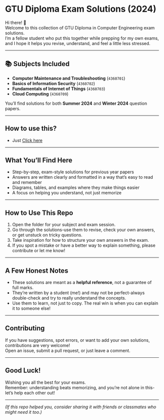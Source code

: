 # GTU Diploma Exam Solutions (2024)

Hi there! 👋  
Welcome to this collection of GTU Diploma in Computer Engineering exam solutions.  
I’m a fellow student who put this together while prepping for my own exams, and I hope it helps you revise, understand, and feel a little less stressed.

---

## 📚 Subjects Included

- **Computer Maintenance and Troubleshooting** (`4360701`)
- **Basics of Information Security** (`4360702`)
- **Fundamentals of Internet of Things** (`4360703`)
- **Cloud Computing** (`4360709`)

You’ll find solutions for both **Summer 2024** and **Winter 2024** question papers.

---

## How to use this?

- Just [Click here](6th%20Semester%20ESE%201e8882ff2d1f80d698cbf31dd373cef6.md)

---

## What You’ll Find Here

- Step-by-step, exam-style solutions for previous year papers
- Answers are written clearly and formatted in a way that’s easy to read and remember
- Diagrams, tables, and examples where they make things easier
- A focus on helping you understand, not just memorize

---

## How to Use This Repo

1. Open the folder for your subject and exam session.
2. Go through the solutions-use them to revise, check your own answers, or get unstuck on tricky questions.
3. Take inspiration for how to structure your own answers in the exam.
4. If you spot a mistake or have a better way to explain something, please contribute or let me know!

---

## A Few Honest Notes

- These solutions are meant as a **helpful reference**, not a guarantee of full marks.
- They’re written by a student (me!) and may not be perfect-always double-check and try to really understand the concepts.
- Use them to learn, not just to copy. The real win is when you can explain it to someone else!

---

## Contributing

If you have suggestions, spot errors, or want to add your own solutions, contributions are very welcome!  
Open an issue, submit a pull request, or just leave a comment.

---

## Good Luck!

Wishing you all the best for your exams.  
Remember: understanding beats memorizing, and you’re not alone in this-let’s help each other out!

---

_(If this repo helped you, consider sharing it with friends or classmates who might need it too.)_
